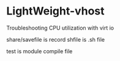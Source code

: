 # LightWeight-vhost
Troubleshooting CPU utilization with virt io

share/savefile is record
shfile is .sh file

test is module compile file
